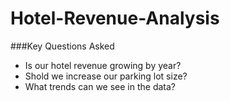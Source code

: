 # Hotel-Revenue-Analysis

###Key Questions Asked
- Is our hotel revenue growing by year?
- Shold we increase our parking lot size?
- What trends can we see in the data?
